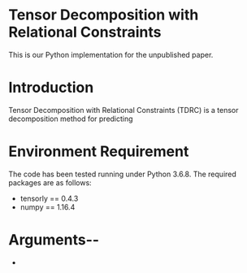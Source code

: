 # Tensor Decomposition with Relational Constraints
This is our Python implementation for the unpublished paper.

# Introduction
Tensor Decomposition with Relational Constraints (TDRC) is a tensor decomposition method for predicting 
# Environment Requirement
The code has been tested running under Python 3.6.8. The required packages are as follows:
   * tensorly == 0.4.3
   * numpy == 1.16.4
# Arguments--
* 
